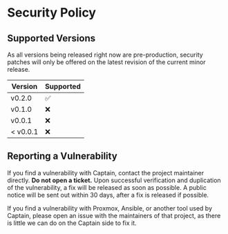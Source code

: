 # Security Policy

## Supported Versions

As all versions being released right now are pre-production, security patches will only
be offered on the latest revision of the current minor release.

| Version | Supported          |
| ------- | ------------------ |
| v0.2.0  | :white_check_mark: |
| v0.1.0 | :x:                |
| v0.0.1  | :x: |
|< v0.0.1 | :x:                |

## Reporting a Vulnerability

If you find a vulnerability with Captain, contact the project maintainer directly. **Do not
open a ticket.** Upon successful verification and duplication of the vulnerability, a fix
will be released as soon as possible. A public notice will be sent out within 30 days,
after a fix is released if possible.

If you find a vulnerability with Proxmox, Ansible, or another tool used by Captain, please
open an issue with the maintainers of that project, as there is little we can do on the
Captain side to fix it.
